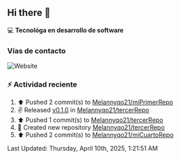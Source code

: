 ## Hi there 👋

:computer: **Tecnológa en desarrollo de software**
>

### Vías de contacto

<!--![Website](https://github.com/Melannyqo21-up-green?style=for-the-badge)-->
![Website](https://img.shields.io/badge/github.com/Melannyqo21-up-green?style=for-the-badge)


### :zap: Actividad reciente
<!--RECENT_ACTIVITY:start-->
1. ⬆️ Pushed 2 commit(s) to [Melannyqo21/miPrimerRepo](https://github.com/Melannyqo21/miPrimerRepo)<br>
2. ✌️ Released [v0.1.0](https://github.com/Melannyqo21/tercerRepo/releases/tag/v0.1.0) in [Melannyqo21/tercerRepo](https://github.com/Melannyqo21/tercerRepo)<br>
3. ⬆️ Pushed 1 commit(s) to [Melannyqo21/tercerRepo](https://github.com/Melannyqo21/tercerRepo)<br>
4. 📔 Created new repository [Melannyqo21/tercerRepo](https://github.com/Melannyqo21/tercerRepo)<br>
5. ⬆️ Pushed 2 commit(s) to [Melannyqo21/miCuartoRepo](https://github.com/Melannyqo21/miCuartoRepo)<br>
<!--RECENT_ACTIVITY:end-->
<!--RECENT_ACTIVITY:last_update-->
Last Updated: Thursday, April 10th, 2025, 1:21:51 AM
<!--RECENT_ACTIVITY:last_update_end-->


<!--
**Melannyqo21/Melannyqo21** is a ✨ _special_ ✨ repository because its `README.md` (this file) appears on your GitHub profile.

Here are some ideas to get you started:

- 🔭 I’m currently working on ...
- 🌱 I’m currently learning ...
- 👯 I’m looking to collaborate on ...
- 🤔 I’m looking for help with ...
- 💬 Ask me about ...
- 📫 How to reach me: ...
- 😄 Pronouns: ...
- ⚡ Fun fact: ...
-->
